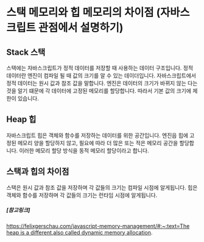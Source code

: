 # 스택 메모리와 힙 메모리의 차이점 (자바스크립트 관점에서 설명하기)

## Stack 스택 
스택에는 자바스크립트가 정적 데이터를 저장할 때 사용하는 데이터 구조입니다. 
정적 데이터란 엔진이 컴파일 될 때 값의 크기를 알 수 있는 데이더입니다.
자바스크립트에서 정적 데이터는 원시 값과 참조 값을 말합니다.
엔진은 데이터의 크기가 바뀌지 않는 다는 것을 알기 떄문에 각 데이터에 고정된 메모리를 할당합니다. 따라서 기본 값의 크기에 제한이 있습니다.

## Heap 힙
자바스크립트 힙은 객체와 함수를 저장하는 데이터를 위한 공간입니다. 
엔진읍 힙에 고정된 메모리 양을 할당하지 않고, 필요에 따라 더 많은 또는 적은 메모리 공간을 할당합니다.
이러한 메모리 할당 방식을 동적 메모리 할당이라고 합니다.

## 스택과 힙의 차이점 
스택은 원시 값과 참조 값을 저장하며 각 값들의 크기는 컴파일 시점에 알게됩니다.
힙은 객체와 함수를 저장하며 각 값들의 크기는 런타임 시점에 알게됩니다. 

##### [참고링크]
[https://felixgerschau.com/javascript-memory-management/#:~:text=The heap is a different,also called dynamic memory allocation](https://felixgerschau.com/javascript-memory-management/#:~:text=The%20heap%20is%20a%20different,also%20called%20dynamic%20memory%20allocation).
